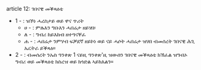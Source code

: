 article 12: ገበናዊ መቕጻዕቲ

<ul>
			<li>1 - : ዝኾነ ሓረስታይ ወይ ዋና ጥሪት<ul>
						<li>ሀ - : ምሉእን ግቡእን ሓበሬታ ዘይሃበ፡<ul>
						</ul></li>						<li>ለ - : ግብሪ ከይእከብ ዘተዓናቐፈ<ul>
						</ul></li>						<li>ሐ - : ሓበሬታ ንምሃብ ፍቓደኛ ዘይኮነ ወይ ናይ ሓሶት ሓበሬታ ዝሃበ ብመሰረት ገበናዊ ሕጊ ኤርትራ ይቕጻዕ።<ul>
						</ul></li>			</ul></li>			<li>2 - : ብመሰረት ንኡስ ዓንቀጽ 1 ናይዚ ዓንቀጽ&#39;ዚ ዝውሰን ገበናዊ መቕጻዕቲ ክኽፈል ዝግብኦ ግብሪ ወይ መቕጻዕቲ ክስረዝ ወይ ክጎድል ኣይክእልን።<ul>
			</ul></li></ul>